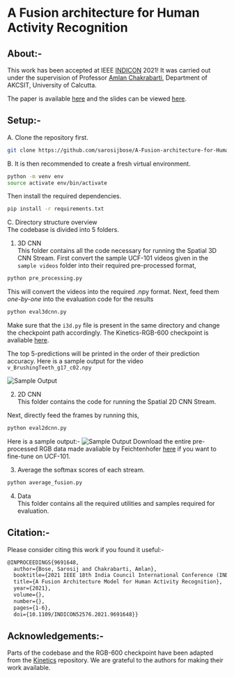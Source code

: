 # A Fusion architecture for Human Activity Recognition

## About:-

This work has been accepted at IEEE [INDICON](https://www.ewh.ieee.org/r10/calcutta/indicon2021/index.html) 2021! It was carried out under the supervision of Professor [Amlan Chakrabarti](https://sites.google.com/caluniv.ac.in/amlanc-org/), Department of AKCSIT, University of Calcutta.

The paper is available [here](https://doi.org/10.1109/INDICON52576.2021.9691648) and the slides can be viewed [here](https://sarosijbose.github.io/files/INDICON_presentation_2021.pdf).

## Setup:-  

A. Clone the repository first.  
```bash
git clone https://github.com/sarosijbose/A-Fusion-architecture-for-Human-Activity-Recognition.git
```

B. It is then recommended to create a fresh virtual environment.
```bash
python -m venv env
source activate env/bin/activate
```
Then install the required dependencies.
```bash
pip install -r requirements.txt
```
C. Directory structure overview  
The codebase is divided into 5 folders. 

1. 3D CNN  
This folder contains all the code necessary for running the Spatial 3D CNN Stream.
First convert the sample UCF-101 videos given in the ```sample videos``` folder into their required pre-processed format,
```bash
python pre_processing.py
```
This will convert the videos into the required .npy format.
Next, feed them *one-by-one* into the evaluation code for the results
```bash
python eval3dcnn.py
```
Make sure that the ```i3d.py``` file is present in the same directory and change the checkpoint path accordingly.
The Kinetics-RGB-600 checkpoint is avaliable [here](https://drive.google.com/drive/folders/1bLwYRzp7Aei1qtNhOcq5C4cnjD27A845?usp=sharing).

The top 5-predictions will be printed in the order of their prediction accuracy.
Here is a sample output for the video ```v_BrushingTeeth_g17_c02.npy```  

![Sample Output](https://github.com/sarosijbose/An-ensemble-architecture-for-Human-Activity-Recognition/blob/main/3D%20CNN/sample_output.jpg)

2. 2D CNN  
This folder contains the code for running the Spatial 2D CNN Stream.

Next, directly feed the frames by running this,
```bash
python eval2dcnn.py
```
Here is a sample output:-
![Sample Output](https://github.com/sarosijbose/An-ensemble-architecture-for-Human-Activity-Recognition/blob/main/2D%20CNN/Sample_output_2dcnn.jpg)
Download the entire pre-processed RGB data made avaliable by Feichtenhofer [here](http://ftp.tugraz.at/pub/feichtenhofer/tsfusion/data/) if you want to fine-tune on UCF-101.

3. Average the softmax scores of each stream.
```bash
python average_fusion.py
```
4. Data   
This folder contains all the required utilities and samples required for evaluation.

## Citation:-

Please consider citing this work if you found it useful:-

```latex
@INPROCEEDINGS{9691648,
  author={Bose, Sarosij and Chakrabarti, Amlan},
  booktitle={2021 IEEE 18th India Council International Conference (INDICON)}, 
  title={A Fusion Architecture Model for Human Activity Recognition}, 
  year={2021},
  volume={},
  number={},
  pages={1-6},
  doi={10.1109/INDICON52576.2021.9691648}}
```

## Acknowledgements:-

Parts of the codebase and the RGB-600 checkpoint have been adapted from the [Kinetics](https://github.com/deepmind/kinetics-i3d) repository. 
We are grateful to the authors for making their work available.

